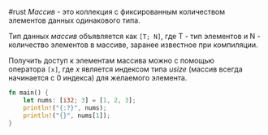 #rust 
_Массив_ - это коллекция с фиксированным количеством элементов данных одинакового типа.

Тип данных _массив_ объявляется как `[T; N]`, где T - тип элементов и N - количество элементов в массиве, заранее известное при компиляции.

Получить доступ к элементам массива можно с помощью оператора `[x]`, где _x_ является индексом типа _usize_ (массив всегда начинается с 0 индекса) для желаемого элемента.

```rust
fn main() {
    let nums: [i32; 3] = [1, 2, 3];
    println!("{:?}", nums);
    println!("{}", nums[1]);
}

```
